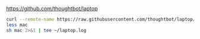 https://github.com/thoughtbot/laptop

```bash
curl --remote-name https://raw.githubusercontent.com/thoughtbot/laptop/master/mac
less mac
sh mac 2>&1 | tee ~/laptop.log
```
